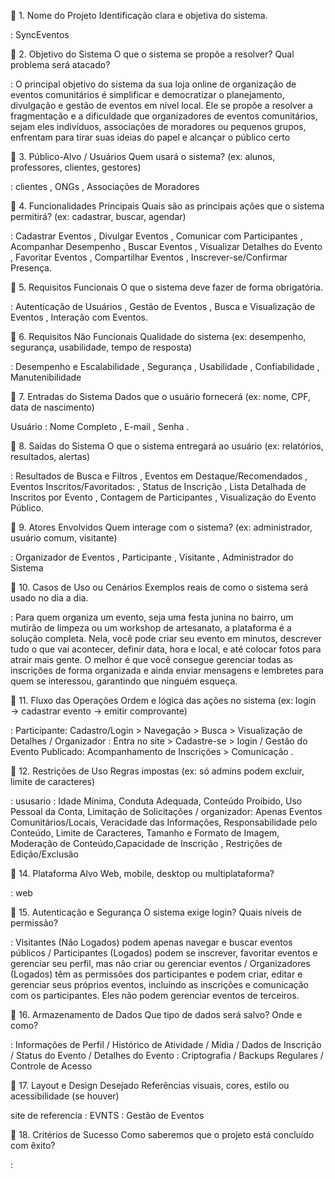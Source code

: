 📌 1. Nome do Projeto
Identificação clara e objetiva do sistema.

: SyncEventos

📌 2. Objetivo do Sistema
O que o sistema se propõe a resolver? Qual problema será atacado?

:  O principal objetivo do sistema da sua loja online de organização de eventos comunitários é simplificar e democratizar o planejamento, divulgação e gestão de eventos em nível local. Ele se propõe a resolver a fragmentação e a dificuldade que organizadores de eventos comunitários, sejam eles indivíduos, associações de moradores ou pequenos grupos, enfrentam para tirar suas ideias do papel e alcançar o público certo

📌 3. Público-Alvo / Usuários
Quem usará o sistema? (ex: alunos, professores, clientes, gestores)

: clientes , ONGs , Associações de Moradores

📌 4. Funcionalidades Principais
Quais são as principais ações que o sistema permitirá? (ex: cadastrar, buscar, agendar)

: Cadastrar Eventos , Divulgar Eventos , Comunicar com Participantes , Acompanhar Desempenho , Buscar Eventos , Visualizar Detalhes do Evento , Favoritar Eventos , Compartilhar Eventos , Inscrever-se/Confirmar Presença.

📌 5. Requisitos Funcionais
O que o sistema deve fazer de forma obrigatória.

: Autenticação de Usuários , Gestão de Eventos , Busca e Visualização de Eventos , Interação com Eventos.

📌 6. Requisitos Não Funcionais
Qualidade do sistema (ex: desempenho, segurança, usabilidade, tempo de resposta)

: Desempenho e Escalabilidade , Segurança , Usabilidade , Confiabilidade ,  Manutenibilidade

📌 7. Entradas do Sistema
Dados que o usuário fornecerá (ex: nome, CPF, data de nascimento)

Usuário : Nome Completo , E-mail , Senha .

📌 8. Saídas do Sistema
O que o sistema entregará ao usuário (ex: relatórios, resultados, alertas)

: Resultados de Busca e Filtros , Eventos em Destaque/Recomendados , Eventos Inscritos/Favoritados: , Status de Inscrição  , Lista Detalhada de Inscritos por Evento , Contagem de Participantes , Visualização do Evento Público.

📌 9. Atores Envolvidos
Quem interage com o sistema? (ex: administrador, usuário comum, visitante)

: Organizador de Eventos , Participante , Visitante , Administrador do Sistema

📌 10. Casos de Uso ou Cenários
Exemplos reais de como o sistema será usado no dia a dia.

: Para quem organiza um evento, seja uma festa junina no bairro, um mutirão de limpeza ou um workshop de artesanato, a plataforma é a solução completa. Nela, você pode criar seu evento em minutos, descrever tudo o que vai acontecer, definir data, hora e local, e até colocar fotos para atrair mais gente. O melhor é que você consegue gerenciar todas as inscrições de forma organizada e ainda enviar mensagens e lembretes para quem se interessou, garantindo que ninguém esqueça.

📌 11. Fluxo das Operações
Ordem e lógica das ações no sistema (ex: login → cadastrar evento → emitir comprovante)

: Participante: Cadastro/Login > Navegação > Busca > Visualização de Detalhes / Organizador : Entra no site > Cadastre-se > login / Gestão do Evento Publicado: Acompanhamento de Inscrições > Comunicação . 

📌 12. Restrições de Uso
Regras impostas (ex: só admins podem excluir, limite de caracteres)

: ususario : Idade Mínima, Conduta Adequada, Conteúdo Proibido, Uso Pessoal da Conta, Limitação de Solicitações /  organizador: Apenas Eventos Comunitários/Locais, Veracidade das Informações, Responsabilidade pelo Conteúdo, Limite de Caracteres, Tamanho e Formato de Imagem, Moderação de Conteúdo,Capacidade de Inscrição , Restrições de Edição/Exclusão

📌 14. Plataforma Alvo
Web, mobile, desktop ou multiplataforma?

:  web

📌 15. Autenticação e Segurança
O sistema exige login? Quais níveis de permissão?

: Visitantes (Não Logados) podem apenas navegar e buscar eventos públicos /  Participantes (Logados) podem se inscrever, favoritar eventos e gerenciar seu perfil, mas não criar ou gerenciar eventos / Organizadores (Logados) têm as permissões dos participantes e podem criar, editar e gerenciar seus próprios eventos, incluindo as inscrições e comunicação com os participantes. Eles não podem gerenciar eventos de terceiros.

📌 16. Armazenamento de Dados
Que tipo de dados será salvo? Onde e como?

: Informações de Perfil / Histórico de Atividade  / Mídia / Dados de Inscrição / Status do Evento / Detalhes do Evento 
: Criptografia / Backups Regulares / Controle de Acesso 

📌 17. Layout e Design Desejado
Referências visuais, cores, estilo ou acessibilidade (se houver)

site de referencia : EVNTS : Gestão de Eventos

📌 18. Critérios de Sucesso
Como saberemos que o projeto está concluído com êxito?

:
